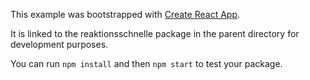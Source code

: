 This example was bootstrapped with [Create React App](https://github.com/facebook/create-react-app).

It is linked to the reaktionsschnelle package in the parent directory for development purposes.

You can run `npm install` and then `npm start` to test your package.
